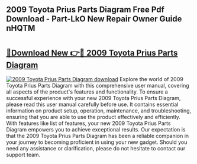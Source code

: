 ## 2009 Toyota Prius Parts Diagram Free Pdf Download - Part-LkO New Repair Owner Guide nHQTM

# <h2><a href="http://dftmwa8.blite.top/?on=2009+Toyota+Prius+Parts+Diagram">🔗Download New 👉🔴 2009 Toyota Prius Parts Diagram</a></h2>

[![2009 Toyota Prius Parts Diagram download](https://i.imgur.com/lujVjoI.png)](http://dftmwa8.blite.top/?on=2009+Toyota+Prius+Parts+Diagram)
Explore the world of 2009 Toyota Prius Parts Diagram with this comprehensive user manual, covering all aspects of the product's features and functionality. To ensure a successful experience with your new 2009 Toyota Prius Parts Diagram, please read this user manual carefully before use. It contains essential information on product setup, operation, maintenance, and troubleshooting, ensuring that you are able to use the product effectively and efficiently. With features like list of features, your new 2009 Toyota Prius Parts Diagram empowers you to achieve exceptional results. Our expectation is that the 2009 Toyota Prius Parts Diagram has been a reliable companion in your journey to becoming proficient in using your new gadget. Should you need any assistance or clarification, please do not hesitate to contact our support team.
